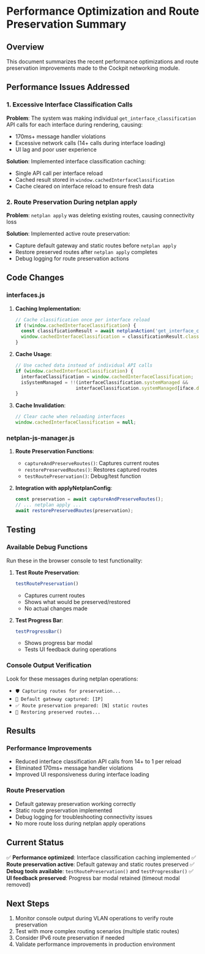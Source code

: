 # Performance Optimization and Route Preservation Summary

## Overview
This document summarizes the recent performance optimizations and route preservation improvements made to the Cockpit networking module.

## Performance Issues Addressed

### 1. Excessive Interface Classification Calls
**Problem**: The system was making individual `get_interface_classification` API calls for each interface during rendering, causing:
- 170ms+ message handler violations
- Excessive network calls (14+ calls during interface loading)
- UI lag and poor user experience

**Solution**: Implemented interface classification caching:
- Single API call per interface reload
- Cached result stored in `window.cachedInterfaceClassification`
- Cache cleared on interface reload to ensure fresh data

### 2. Route Preservation During netplan apply
**Problem**: `netplan apply` was deleting existing routes, causing connectivity loss

**Solution**: Implemented active route preservation:
- Capture default gateway and static routes before `netplan apply`
- Restore preserved routes after `netplan apply` completes
- Debug logging for route preservation actions

## Code Changes

### interfaces.js
1. **Caching Implementation**:
   ```javascript
   // Cache classification once per interface reload
   if (!window.cachedInterfaceClassification) {
     const classificationResult = await netplanAction('get_interface_classification');
     window.cachedInterfaceClassification = classificationResult.classification;
   }
   ```

2. **Cache Usage**:
   ```javascript
   // Use cached data instead of individual API calls
   if (window.cachedInterfaceClassification) {
     interfaceClassification = window.cachedInterfaceClassification;
     isSystemManaged = !!(interfaceClassification.systemManaged && 
                         interfaceClassification.systemManaged[iface.dev]);
   }
   ```

3. **Cache Invalidation**:
   ```javascript
   // Clear cache when reloading interfaces
   window.cachedInterfaceClassification = null;
   ```

### netplan-js-manager.js
1. **Route Preservation Functions**:
   - `captureAndPreserveRoutes()`: Captures current routes
   - `restorePreservedRoutes()`: Restores captured routes
   - `testRoutePreservation()`: Debug/test function

2. **Integration with applyNetplanConfig**:
   ```javascript
   const preservation = await captureAndPreserveRoutes();
   // ... netplan apply ...
   await restorePreservedRoutes(preservation);
   ```

## Testing

### Available Debug Functions
Run these in the browser console to test functionality:

1. **Test Route Preservation**:
   ```javascript
   testRoutePreservation()
   ```
   - Captures current routes
   - Shows what would be preserved/restored
   - No actual changes made

2. **Test Progress Bar**:
   ```javascript
   testProgressBar()
   ```
   - Shows progress bar modal
   - Tests UI feedback during operations

### Console Output Verification
Look for these messages during netplan operations:
- `🛡️ Capturing routes for preservation...`
- `📍 Default gateway captured: [IP]`
- `✅ Route preservation prepared: [N] static routes`
- `🔄 Restoring preserved routes...`

## Results

### Performance Improvements
- Reduced interface classification API calls from 14+ to 1 per reload
- Eliminated 170ms+ message handler violations
- Improved UI responsiveness during interface loading

### Route Preservation
- Default gateway preservation working correctly
- Static route preservation implemented
- Debug logging for troubleshooting connectivity issues
- No more route loss during netplan apply operations

## Current Status
✅ **Performance optimized**: Interface classification caching implemented
✅ **Route preservation active**: Default gateway and static routes preserved
✅ **Debug tools available**: `testRoutePreservation()` and `testProgressBar()`
✅ **UI feedback preserved**: Progress bar modal retained (timeout modal removed)

## Next Steps
1. Monitor console output during VLAN operations to verify route preservation
2. Test with more complex routing scenarios (multiple static routes)
3. Consider IPv6 route preservation if needed
4. Validate performance improvements in production environment
